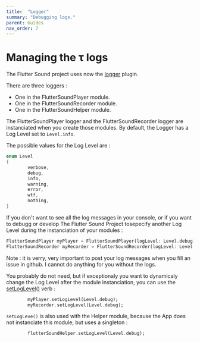 ```yaml
---
title:  "Logger"
summary: "Debugging logs."
parent: Guides
nav_order: 7
---
```

# Managing the &tau; logs

The Flutter Sound project uses now the [logger](https://pub.dev/packages/logger) plugin.

There are three loggers : 

- One in the FlutterSoundPlayer module.
- One in the FlutterSoundRecorder module.
- One in the FlutterSoundHelper module.

The FlutterSoundPlayer logger and the FlutterSoundRecorder logger are instanciated when you create those modules.
By default, the Logger has a Log Level set to `Level.info`.

The possible values for the Log Level are :

```dart
enum Level 
{
        verbose,
        debug,
        info,
        warning,
        error,
        wtf,
        nothing,
}
```

If you don't want to see all the log messages in your console, or if you want to debugg or develop The Flutter Sound Project 
tosepecify another Log Level during the instanciation of your modules : 

```dart
FlutterSoundPlayer myPlayer = FlutterSoundPlayer(logLevel: Level.debug);
FlutterSoundRecorder myRecorder = FlutterSoundRecorder(logLevel: Level.debug);
```

Note : it is verry, very important to post your log messages when you fill an issue in github. I cannot do anything for you without the logs.

You probably do not need, but if exceptionaly you want to dynamicaly change the Log Level after the module instanciation, 
you can use the [setLogLevel()](/api/player/FlutterSoundPlayer/setLogLevel.html) verb :

```dart
        myPlayer.setLogLevel(Level.debug);
        myRecorder.setLogLevel(Level.debug);
```

`setLogLeve()` is also used with the Helper module, because the App does not instanciate this module, but uses a singleton :

```dart
        flutterSoundHelper.setLogLevel(Level.debug);
```

